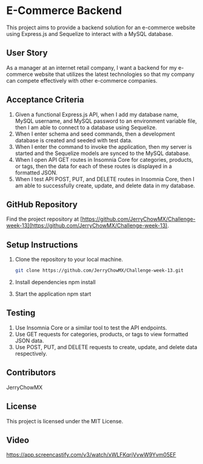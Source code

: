 # E-Commerce Backend

This project aims to provide a backend solution for an e-commerce website using Express.js and Sequelize to interact with a MySQL database.

## User Story

As a manager at an internet retail company, I want a backend for my e-commerce website that utilizes the latest technologies so that my company can compete effectively with other e-commerce companies.

## Acceptance Criteria

1. Given a functional Express.js API, when I add my database name, MySQL username, and MySQL password to an environment variable file, then I am able to connect to a database using Sequelize.
2. When I enter schema and seed commands, then a development database is created and seeded with test data.
3. When I enter the command to invoke the application, then my server is started and the Sequelize models are synced to the MySQL database.
4. When I open API GET routes in Insomnia Core for categories, products, or tags, then the data for each of these routes is displayed in a formatted JSON.
5. When I test API POST, PUT, and DELETE routes in Insomnia Core, then I am able to successfully create, update, and delete data in my database.

## GitHub Repository

Find the project repository at [https://github.com/JerryChowMX/Challenge-week-13](https://github.com/JerryChowMX/Challenge-week-13).

## Setup Instructions

1. Clone the repository to your local machine.
   ```bash
   git clone https://github.com/JerryChowMX/Challenge-week-13.git

2. Install dependencies 
npm install

3. Start the application
npm start

## Testing

1. Use Insomnia Core or a similar tool to test the API endpoints.
2. Use GET requests for categories, products, or tags to view formatted JSON data.
3. Use POST, PUT, and DELETE requests to create, update, and delete data respectively.

## Contributors
JerryChowMX

## License
This project is licensed under the MIT License.


## Video

https://app.screencastify.com/v3/watch/xWLFKqrjVvwW9Yvm05EF
